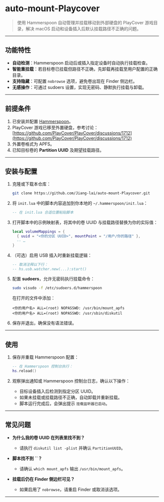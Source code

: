 # auto-mount-Playcover

> 使用 Hammerspoon 自动管理并挂载移动到外部硬盘的 PlayCover 游戏目录，解决 macOS 启动和设备插入后默认挂载路径不正确的问题。

---

## 功能特性

* **自动检测**：Hammerspoon 启动后或插入指定设备时自动执行挂载检查。
* **智能重挂载**：若目标卷已挂载但路径不正确，先卸载再挂载至用户配置的正确目录。
* **支持隐藏**：可配置 `nobrowse` 选项，避免卷出现在 Finder 侧边栏。
* **无感操作**：可通过 sudoers 设置，实现无密码、静默执行挂载与卸载。

---

## 前提条件

1. 已安装并配置 [Hammerspoon](https://www.hammerspoon.org/)。
2. PlayCover 游戏已移至外置硬盘，参考讨论： [https://github.com/PlayCover/PlayCover/discussions/1712](https://github.com/PlayCover/PlayCover/discussions/1712)
3. 外置卷格式为 APFS。
4. 已知目标卷的 **Partition UUID** 及期望挂载路径。

---

## 安装与配置

1. 克隆或下载本仓库：

   ```bash
   git clone https://github.com/Jiang-lai/auto-mount-Playcover.git
   ```
2. 将 `init.lua` 中的脚本内容追加到你本地的 `~/.hammerspoon/init.lua`：

   ```lua
   -- 在 init.lua 合适位置粘贴脚本
   ```
3. 打开脚本中的示例映射表，将其中的卷 UUID 与挂载路径替换为你的实际值：

   ```lua
   local volumeMappings = {
     { uuid = "<你的分区 UUID>", mountPoint = "/用户/你的路径" },
     -- …
   }
   ```
4. （可选）启用 USB 插入时重新挂载逻辑：

   ```lua
   -- 取消注释以下行：
   -- hs.usb.watcher.new(...):start()
   ```
5. 配置 **sudoers**，允许无密码执行挂载命令：

   ```bash
   sudo visudo -f /etc/sudoers.d/hammerspoon
   ```

   在打开的文件中添加：

   ```text
   <你的用户名> ALL=(root) NOPASSWD: /usr/bin/mount_apfs
   <你的用户名> ALL=(root) NOPASSWD: /usr/sbin/diskutil
   ```
6. 保存并退出，确保没有语法错误。

---

## 使用

1. 保存并重载 Hammerspoon 配置：

   ```lua
   -- 在 Hammerspoon 控制台执行：
   hs.reload()
   ```
2. 观察弹出通知或 Hammerspoon 控制台日志，确认以下操作：

   * 目标设备插入后检测到指定分区 UUID。
   * 如果未挂载或挂载路径不正确，自动卸载并重新挂载。
   * 脚本运行完成后，会弹出提示 `挂载监听器已启动`。

---

## 常见问题

* **为什么我的卷 UUID 在列表里找不到？**

  * 请执行 `diskutil list -plist` 并确认 `PartitionUUID`。
* **脚本找不到 **\`\`**？**

  * 请确认 `which mount_apfs` 输出 `/usr/bin/mount_apfs`。
* **挂载后仍在 Finder 侧边栏可见？**

  * 如果启用了 `nobrowse`，请重启 Finder 或取消该选项。

---

